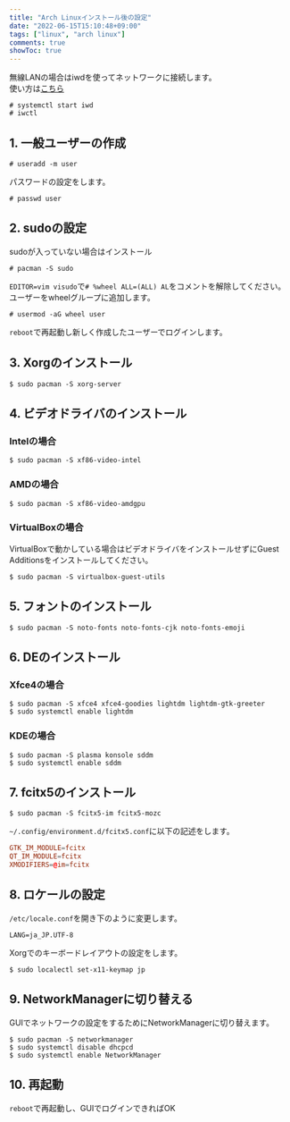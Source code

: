 ```yaml
---
title: "Arch Linuxインストール後の設定"
date: "2022-06-15T15:10:48+09:00"
tags: ["linux", "arch linux"]
comments: true
showToc: true
---
```


無線LANの場合はiwdを使ってネットワークに接続します。  
使い方は[こちら](https://wiki.archlinux.jp/index.php/Iwd#iwctl)

```
# systemctl start iwd
# iwctl
```

## 1. 一般ユーザーの作成

```
# useradd -m user
```

パスワードの設定をします。

```
# passwd user
```

## 2. sudoの設定

sudoが入っていない場合はインストール

```
# pacman -S sudo
```

`EDITOR=vim visudo`で`# %wheel ALL=(ALL) AL`をコメントを解除してください。  
ユーザーをwheelグループに追加します。

```
# usermod -aG wheel user
```

`reboot`で再起動し新しく作成したユーザーでログインします。

## 3. Xorgのインストール

```
$ sudo pacman -S xorg-server
```

## 4. ビデオドライバのインストール

### Intelの場合

```
$ sudo pacman -S xf86-video-intel
```

### AMDの場合

```
$ sudo pacman -S xf86-video-amdgpu
```

### VirtualBoxの場合

VirtualBoxで動かしている場合はビデオドライバをインストールせずにGuest Additionsをインストールしてください。

```
$ sudo pacman -S virtualbox-guest-utils
```

## 5. フォントのインストール

```
$ sudo pacman -S noto-fonts noto-fonts-cjk noto-fonts-emoji
```

## 6. DEのインストール

### Xfce4の場合

```
$ sudo pacman -S xfce4 xfce4-goodies lightdm lightdm-gtk-greeter
$ sudo systemctl enable lightdm
```

### KDEの場合


```
$ sudo pacman -S plasma konsole sddm
$ sudo systemctl enable sddm
```

## 7. fcitx5のインストール

```
$ sudo pacman -S fcitx5-im fcitx5-mozc
```

`~/.config/environment.d/fcitx5.conf`に以下の記述をします。

```~/.config/environment.d/fcitx5.conf
GTK_IM_MODULE=fcitx
QT_IM_MODULE=fcitx
XMODIFIERS=@im=fcitx
```

## 8. ロケールの設定

`/etc/locale.conf`を開き下のように変更します。

```
LANG=ja_JP.UTF-8
```

Xorgでのキーボードレイアウトの設定をします。

```
$ sudo localectl set-x11-keymap jp
```

## 9. NetworkManagerに切り替える

GUIでネットワークの設定をするためにNetworkManagerに切り替えます。

```
$ sudo pacman -S networkmanager
$ sudo systemctl disable dhcpcd
$ sudo systemctl enable NetworkManager
```

## 10. 再起動

`reboot`で再起動し、GUIでログインできればOK